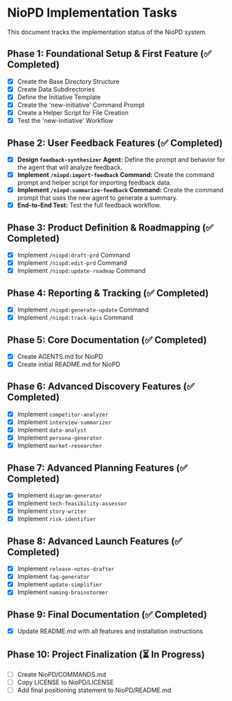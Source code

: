 # NioPD Implementation Tasks

This document tracks the implementation status of the NioPD system.

## Phase 1: Foundational Setup & First Feature (✅ Completed)

- [x] Create the Base Directory Structure
- [x] Create Data Subdirectories
- [x] Define the Initiative Template
- [x] Create the 'new-initiative' Command Prompt
- [x] Create a Helper Script for File Creation
- [x] Test the 'new-initiative' Workflow

## Phase 2: User Feedback Features (✅ Completed)

- [x] **Design `feedback-synthesizer` Agent:** Define the prompt and behavior for the agent that will analyze feedback.
- [x] **Implement `/niopd:import-feedback` Command:** Create the command prompt and helper script for importing feedback data.
- [x] **Implement `/niopd:summarize-feedback` Command:** Create the command prompt that uses the new agent to generate a summary.
- [x] **End-to-End Test:** Test the full feedback workflow.

## Phase 3: Product Definition & Roadmapping (✅ Completed)

- [x] Implement `/niopd:draft-prd` Command
- [x] Implement `/niopd:edit-prd` Command
- [x] Implement `/niopd:update-roadmap` Command

## Phase 4: Reporting & Tracking (✅ Completed)

- [x] Implement `/niopd:generate-update` Command
- [x] Implement `/niopd:track-kpis` Command

## Phase 5: Core Documentation (✅ Completed)

- [x] Create AGENTS.md for NioPD
- [x] Create initial README.md for NioPD

## Phase 6: Advanced Discovery Features (✅ Completed)

- [x] Implement `competitor-analyzer`
- [x] Implement `interview-summarizer`
- [x] Implement `data-analyst`
- [x] Implement `persona-generator`
- [x] Implement `market-researcher`

## Phase 7: Advanced Planning Features (✅ Completed)

- [x] Implement `diagram-generator`
- [x] Implement `tech-feasibility-assessor`
- [x] Implement `story-writer`
- [x] Implement `risk-identifier`

## Phase 8: Advanced Launch Features (✅ Completed)

- [x] Implement `release-notes-drafter`
- [x] Implement `faq-generator`
- [x] Implement `update-simplifier`
- [x] Implement `naming-brainstormer`

## Phase 9: Final Documentation (✅ Completed)

- [x] Update README.md with all features and installation instructions

## Phase 10: Project Finalization (⏳ In Progress)

- [ ] Create NioPD/COMMANDS.md
- [ ] Copy LICENSE to NioPD/LICENSE
- [ ] Add final positioning statement to NioPD/README.md
